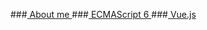 ###<a href="https://likun.github.io/cv"> About me </a>
###<a href="https://github.com/likuner/es6tutorial/tree/gh-pages/docs"> ECMAScript 6 </a>
###<a href="https://cn.vuejs.org/v2/guide/"> Vue.js </a>

